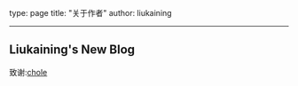 type: page
title: "关于作者"
author: liukaining

---

##  Liukaining's New Blog



致谢:[chole](http://www.chole.io/)
